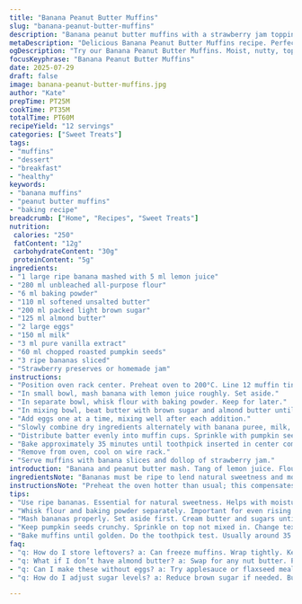 ```yaml
---
title: "Banana Peanut Butter Muffins"
slug: "banana-peanut-butter-muffins"
description: "Banana peanut butter muffins with a strawberry jam topping. Uses mashed bananas mixed with lemon juice, flour combined with baking powder, and a blend of butter, brown sugar, peanut butter, eggs, milk, and vanilla. Topped with crushed roasted peanuts, baked until a toothpick comes out clean. Served with banana slices and strawberry jam. Baking time adjusted slightly. Useful for a vegetarian, nut-free adaptation with ingredient swaps."
metaDescription: "Delicious Banana Peanut Butter Muffins recipe. Perfect blend of ripe bananas and almond butter for a delightful treat. Experience sweetness and texture."
ogDescription: "Try our Banana Peanut Butter Muffins. Moist, nutty, topped with strawberry jam. Perfect for a snack or breakfast."
focusKeyphrase: "Banana Peanut Butter Muffins"
date: 2025-07-29
draft: false
image: banana-peanut-butter-muffins.jpg
author: "Kate"
prepTime: PT25M
cookTime: PT35M
totalTime: PT60M
recipeYield: "12 servings"
categories: ["Sweet Treats"]
tags:
- "muffins"
- "dessert"
- "breakfast"
- "healthy"
keywords:
- "banana muffins"
- "peanut butter muffins"
- "baking recipe"
breadcrumb: ["Home", "Recipes", "Sweet Treats"]
nutrition: 
 calories: "250"
 fatContent: "12g"
 carbohydrateContent: "30g"
 proteinContent: "5g"
ingredients:
- "1 large ripe banana mashed with 5 ml lemon juice"
- "280 ml unbleached all-purpose flour"
- "6 ml baking powder"
- "110 ml softened unsalted butter"
- "200 ml packed light brown sugar"
- "125 ml almond butter"
- "2 large eggs"
- "150 ml milk"
- "3 ml pure vanilla extract"
- "60 ml chopped roasted pumpkin seeds"
- "3 ripe bananas sliced"
- "Strawberry preserves or homemade jam"
instructions:
- "Position oven rack center. Preheat oven to 200°C. Line 12 muffin tins with paper liners."
- "In small bowl, mash banana with lemon juice roughly. Set aside."
- "In separate bowl, whisk flour with baking powder. Keep for later."
- "In mixing bowl, beat butter with brown sugar and almond butter until creamy."
- "Add eggs one at a time, mixing well after each addition."
- "Slowly combine dry ingredients alternately with banana puree, milk, and vanilla extract. Mix just until combined."
- "Distribute batter evenly into muffin cups. Sprinkle with pumpkin seeds on top."
- "Bake approximately 35 minutes until toothpick inserted in center comes out clean."
- "Remove from oven, cool on wire rack."
- "Serve muffins with banana slices and dollop of strawberry jam."
introduction: "Banana and peanut butter mash. Tang of lemon juice. Flour and powder, mixed. Butter, sugar, almond butter instead of peanut, beaten smooth. Eggs, milk, vanilla thrown in. Roasted pumpkin seeds swap out peanuts. Batter settled in muffin tins, seeds sprinkled. Bake a little longer than usual. Toothpick test. Bananas sliced thick. Dollops of jam beside. Sweet, nutty, soft. No nuts, but still punchy. Quick breakfast. Snack or dessert. Dense. Moist. Jammy. Crunchy top. A shift away from the classic, a subtle twist. Simple, not fussy. Ready in an hour or so."
ingredientsNote: "Bananas must be ripe to lend natural sweetness and moisture. Lemon juice avoids browning and adds a hint of tartness. Using almond butter swaps the peanut element, keeping flavor but removing peanuts for nut-sensitive diets—feel free to try sunflower seed butter too. Pumpkin seeds provide the crunch instead of peanuts, more subtle but still satisfying. Brown sugar deepens the flavor better than white for this blend. Flour measurements altered down slightly to keep the texture moist but not dense. Vanilla is pure concentrate, a teaspoon reduced to three milliliters to balance the taste. Feel free to choose your preferred milk—dairy or plant-based. Adjust chopped seeds amount as desired for texture variation."
instructionsNote: "Preheat the oven hotter than usual; this compensates for wetter batter from banana and milk increases. Grease muffin liners or paper for easy release. Mash banana with lemon first to keep from darkening and add a subtle acid punch. Whisk dry components separately to ensure even rising agents before adding to wet mix. Cream butter and sugar well to aerate, important since the butter substitutes a third of the fat with almond butter. Beat eggs slowly, one at a time, integrating fully. Add dry ingredients in portions between milk and banana to avoid overmixing—results in lighter crumb. Spoon batter evenly so baking is uniform. Sprinkle seeds on top rather than inside for crunch texture on bite. Bake until tops golden and toothpick clean, usually closer to 35 minutes here. Cool on wire rack to prevent soggy bottoms. When serving, fresh banana slices keep moistness balanced; jam topping adds sweet acidity and freshness. Leftover muffins freeze well wrapped tightly."
tips:
- "Use ripe bananas. Essential for natural sweetness. Helps with moisture too. Lemon juice added. Keeps bananas from browning. Adds slight tang."
- "Whisk flour and baking powder separately. Important for even rising. Helps batter mix better. Mix dry in stages with wet ingredients. Avoids overmixing."
- "Mash bananas properly. Set aside first. Cream butter and sugars until smooth. This aerates mixture. Important for light texture. Eggs next, one by one."
- "Keep pumpkin seeds crunchy. Sprinkle on top not mixed in. Change texture of muffins. Seeds add interesting bite. Works same with sunflower seeds."
- "Bake muffins until golden. Do the toothpick test. Usually around 35 minutes. Ovens vary, check for doneness. Cool muffins on rack to avoid sogginess."
faq:
- "q: How do I store leftovers? a: Can freeze muffins. Wrap tightly. Keeps flavor and texture. Refrigerate too if preferred."
- "q: What if I don’t have almond butter? a: Swap for any nut butter. Peanut butter works great. Or use sunflower seed butter."
- "q: Can I make these without eggs? a: Try applesauce or flaxseed meal. Adds moisture. Change texture some. Experiment with ratios."
- "q: How do I adjust sugar levels? a: Reduce brown sugar if needed. But muffins may taste less sweet. Increase bananas for natural sweetness."

---
```

